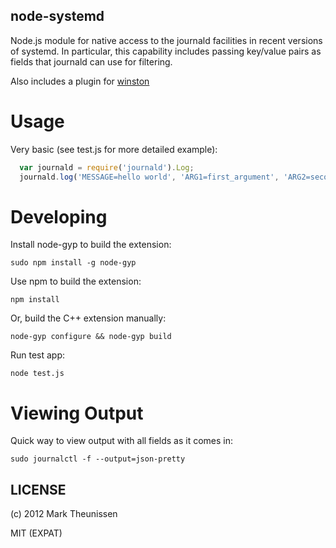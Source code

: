 node-systemd
------------

Node.js module for native access to the journald facilities in recent
versions of systemd. In particular, this capability includes passing
key/value pairs as fields that journald can use for filtering.

Also includes a plugin for [winston][0]

Usage
=====

Very basic (see test.js for more detailed example):

``` js
  var journald = require('journald').Log;
  journald.log('MESSAGE=hello world', 'ARG1=first_argument', 'ARG2=second_argument');
```

Developing
==========

Install node-gyp to build the extension:

    sudo npm install -g node-gyp

Use npm to build the extension:

    npm install

Or, build the C++ extension manually:

    node-gyp configure && node-gyp build

Run test app:

    node test.js

Viewing Output
==============

Quick way to view output with all fields as it comes in:

    sudo journalctl -f --output=json-pretty

[0]: https://github.com/flatiron/winston

LICENSE
-------

(c) 2012 Mark Theunissen

MIT (EXPAT)
